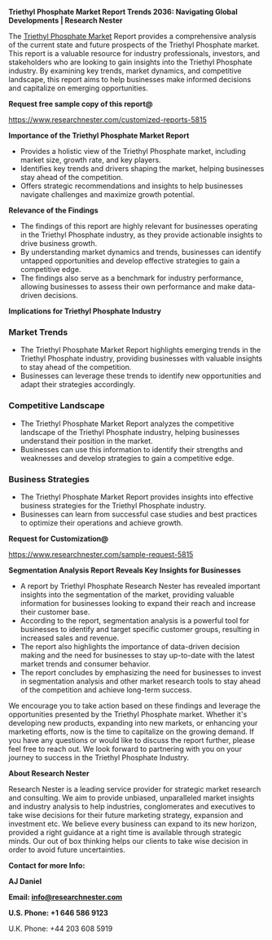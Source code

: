 ﻿<a name="_hlk168498031"></a><a name="_hlk168570615"></a>**Triethyl Phosphate Market Report Trends 2036: Navigating Global Developments | Research Nester**

The [Triethyl Phosphate Market](https://www.researchnester.com/reports/triethyl-phosphate-market/5815) Report provides a comprehensive analysis of the current state and future prospects of the Triethyl Phosphate market. This report is a valuable resource for industry professionals, investors, and stakeholders who are looking to gain insights into the Triethyl Phosphate industry. By examining key trends, market dynamics, and competitive landscape, this report aims to help businesses make informed decisions and capitalize on emerging opportunities.

**Request free sample copy of this report@**

<https://www.researchnester.com/customized-reports-5815> 

**Importance of the Triethyl Phosphate Market Report**

- Provides a holistic view of the Triethyl Phosphate market, including market size, growth rate, and key players.
- Identifies key trends and drivers shaping the market, helping businesses stay ahead of the competition.
- Offers strategic recommendations and insights to help businesses navigate challenges and maximize growth potential.

**Relevance of the Findings**

- The findings of this report are highly relevant for businesses operating in the Triethyl Phosphate industry, as they provide actionable insights to drive business growth.
- By understanding market dynamics and trends, businesses can identify untapped opportunities and develop effective strategies to gain a competitive edge.
- The findings also serve as a benchmark for industry performance, allowing businesses to assess their own performance and make data-driven decisions.

**Implications for Triethyl Phosphate Industry**
### **Market Trends**
- The Triethyl Phosphate Market Report highlights emerging trends in the Triethyl Phosphate industry, providing businesses with valuable insights to stay ahead of the competition.
- Businesses can leverage these trends to identify new opportunities and adapt their strategies accordingly.
### **Competitive Landscape**
- The Triethyl Phosphate Market Report analyzes the competitive landscape of the Triethyl Phosphate industry, helping businesses understand their position in the market.
- Businesses can use this information to identify their strengths and weaknesses and develop strategies to gain a competitive edge.
### **Business Strategies**
- The Triethyl Phosphate Market Report provides insights into effective business strategies for the Triethyl Phosphate industry.
- Businesses can learn from successful case studies and best practices to optimize their operations and achieve growth.

**Request for Customization@**

<https://www.researchnester.com/sample-request-5815> 

**Segmentation Analysis Report Reveals Key Insights for Businesses**

- A report by Triethyl Phosphate Research Nester has revealed important insights into the segmentation of the market, providing valuable information for businesses looking to expand their reach and increase their customer base.
- According to the report, segmentation analysis is a powerful tool for businesses to identify and target specific customer groups, resulting in increased sales and revenue.
- The report also highlights the importance of data-driven decision making and the need for businesses to stay up-to-date with the latest market trends and consumer behavior.
- The report concludes by emphasizing the need for businesses to invest in segmentation analysis and other market research tools to stay ahead of the competition and achieve long-term success.

We encourage you to take action based on these findings and leverage the opportunities presented by the Triethyl Phosphate market. Whether it's developing new products, expanding into new markets, or enhancing your marketing efforts, now is the time to capitalize on the growing demand. If you have any questions or would like to discuss the report further, please feel free to reach out. We look forward to partnering with you on your journey to success in the Triethyl Phosphate Industry.

**About Research Nester**

Research Nester is a leading service provider for strategic market research and consulting. We aim to provide unbiased, unparalleled market insights and industry analysis to help industries, conglomerates and executives to take wise decisions for their future marketing strategy, expansion and investment etc. We believe every business can expand to its new horizon, provided a right guidance at a right time is available through strategic minds. Our out of box thinking helps our clients to take wise decision in order to avoid future uncertainties.

**Contact for more Info:**

**AJ Daniel**

**Email: info@researchnester.com**

**U.S. Phone: +1 646 586 9123**

U.K. Phone: +44 203 608 5919



